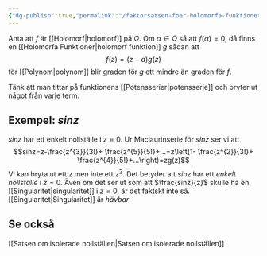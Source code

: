 ```yaml
---
{"dg-publish":true,"permalink":"/faktorsatsen-foer-holomorfa-funktioner/","tags":["funktionsteori"]}
---
```


Anta att $f$ är [[Holomorf\|holomorf]] på $\Omega$. Om $\alpha\in\Omega$ så att $f(\alpha)=0$, då finns en [[Holomorfa Funktioner\|holomorf funktion]] $g$ sådan att 
$$f(z)=(z-a)g(z)$$
för [[Polynom\|polynom]] blir graden för $g$ ett mindre än graden för $f$.

Tänk att man tittar på funktionens [[Potensserier\|potensserie]] och bryter ut något från varje term.

## Exempel: $sinz$
$sinz$ har ett enkelt nollställe i $z=0$. Ur Maclaurinserie för $sinz$ ser vi att
$$sinz=z-\frac{z^{3}}{3!}+ \frac{z^{5}}{5!}+...=z\left(1- \frac{z^{2}}{3!}+ \frac{z^{4}}{5!}+...\right)=zg(z)$$
Vi kan bryta ut ett $z$ men inte ett $z^{2}$. Det betyder att $sinz$ har ett *enkelt nollställe* i $z=0$. Även om det ser ut som att $\frac{sinz}{z}$ skulle ha en [[Singularitet\|singularitet]] i $z=0$, är det faktskt inte så. [[Singularitet\|Singularitet]] är *hävbar*.

## Se också
[[Satsen om isolerade nollställen\|Satsen om isolerade nollställen]]


